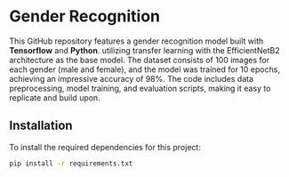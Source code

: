 # Gender Recognition
This GitHub repository features a gender recognition model built with **Tensorflow** and **Python**.
utilizing transfer learning with the EfficientNetB2 architecture as the base model. 
The dataset consists of 100 images for each gender (male and female), and the model was trained for 10 epochs,
achieving an impressive accuracy of 98%. The code includes data preprocessing, model training, and evaluation scripts, 
making it easy to replicate and build upon.

## Installation

To install the required dependencies for this project:
```bash
pip install -r requirements.txt